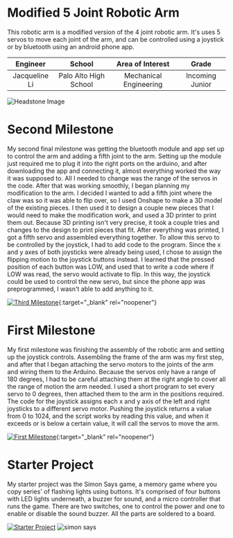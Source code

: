 ﻿# Modified 5 Joint Robotic Arm
This robotic arm is a modified version of the 4 joint robotic arm. It's uses 5 servos to move each joint of the arm, and can be controlled using a joystick or by bluetooth using an android phone app. 

| **Engineer** | **School** | **Area of Interest** | **Grade** |
|:--:|:--:|:--:|:--:|
| Jacqueline Li | Palo Alto High School | Mechanical Engineering | Incoming Junior

![Headstone Image](https://lh3.googleusercontent.com/pw/AM-JKLWvRZPySKtNMw2l8cFQgy0hguL3NRoTFVlV7KkOgYxTWD3nOlJwgJsVo3F3tkhdnyeY9Ajf88zYGMP5llmJCRMDiq_inE7K75EN8vGzypXLCgeLmKIJpN6nrvHO3c4rvDGbwAylgRGtgEn-LO_HIu4=s943-no?authuser=0)

# Second Milestone
My second final milestone was getting the bluetooth module and app set up to control the arm and adding a fifth joint to the arm. Setting up the module just required me to plug it into the right ports on the arduino, and after downloading the app and connecting it, almost everything worked the way it was supposed to. All I needed to change was the range of the servos in the code. After that was working smoothly, I began planning my modification to the arm. I decided I wanted to add a fifth joint where the claw was so it was able to flip over, so I used Onshape to make a 3D model of the existing pieces. I then used it to design a couple new pieces that I would need to make the modification work, and used a 3D printer to print them out. Because 3D printing isn't very precise, it took a couple tries and changes to the design to print pieces that fit. After everything was printed, I got a fifth servo and assembled everything together. To allow this servo to be controlled by the joystick, I had to add code to the program. Since the x and y axes of both joysticks were already being used, I chose to assign the flipping motion to the joystick buttons instead. I learned that the pressed position of each button was LOW, and used that to write a code where if LOW was read, the servo would activate to flip. In this way, the joystick could be used to control the new servo, but since the phone app was preprogrammed, I wasn't able to add anything to it.

[![Third Milestone](https://res.cloudinary.com/marcomontalbano/image/upload/v1612574014/video_to_markdown/images/youtube--y3VAmNlER5Y-c05b58ac6eb4c4700831b2b3070cd403.jpg)](https://www.youtube.com/watch?v=y3VAmNlER5Y&feature=emb_logo "Second Milestone"){:target="_blank" rel="noopener"}

# First Milestone
  
My first milestone was finishing the assembly of the robotic arm and setting up the joystick controls. Assembling the frame of the arm was my first step, and after that I began attaching the servo motors to the joints of the arm and wiring them to the Arduino. Because the servos only have a range of 180 degrees, I had to be careful attaching them at the right angle to cover all the range of motion the arm needed. I used a short program to set every servo to 0 degrees, then attached them to the arm in the positions required. The code for the joystick assigns each x and y axis of the left and right joysticks to a different servo motor. Pushing the joystick returns a value from 0 to 1024, and the script works by reading this value, and when it exceeds or is below a certain value, it will call the servos to move the arm. 

[![First Milestone](https://i3.ytimg.com/vi/Qqwz8_yHCeY/maxresdefault.jpg)](https://www.youtube.com/watch?v=Qqwz8_yHCeY&ab_channel=BlueStampEng "First Milestone"){:target="_blank" rel="noopener"}

# Starter Project
  
My starter project was the Simon Says game, a memory game where you copy series' of flashing lights using buttons. It's comprised of four buttons with LED lights underneath, a buzzer for sound, and a micro controller that runs the game. There are two switches, one to control the power and one to enable or disable the sound buzzer. All the parts are soldered to a board. 

[![Starter Project](https://i3.ytimg.com/vi/HAckeBsume0/maxresdefault.jpg)](https://www.youtube.com/watch?v=HAckeBsume0&ab_channel=BlueStampEng)
![simon says](https://cdn.sparkfun.com//assets/parts/5/1/5/0/SparkFun_Simon_Says_-_Through-Hole_Soldering_Kit-03.jpg)
